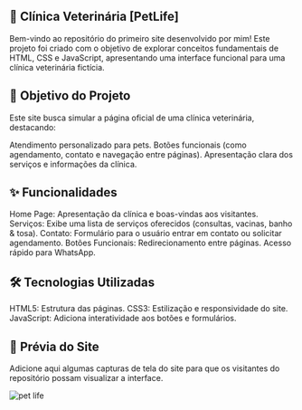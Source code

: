 ## 🐾 Clínica Veterinária [PetLife]
Bem-vindo ao repositório do primeiro site desenvolvido por mim! Este projeto foi criado com o objetivo de explorar conceitos fundamentais de HTML, CSS e JavaScript, apresentando uma interface funcional para uma clínica veterinária fictícia.

## 🎯 Objetivo do Projeto
Este site busca simular a página oficial de uma clínica veterinária, destacando:

Atendimento personalizado para pets.
Botões funcionais (como agendamento, contato e navegação entre páginas).
Apresentação clara dos serviços e informações da clínica.

## ✨ Funcionalidades
Home Page: Apresentação da clínica e boas-vindas aos visitantes.
Serviços: Exibe uma lista de serviços oferecidos (consultas, vacinas, banho & tosa).
Contato: Formulário para o usuário entrar em contato ou solicitar agendamento.
Botões Funcionais:
Redirecionamento entre páginas.
Acesso rápido para WhatsApp.

## 🛠️ Tecnologias Utilizadas
HTML5: Estrutura das páginas.
CSS3: Estilização e responsividade do site.
JavaScript: Adiciona interatividade aos botões e formulários.

## 📸 Prévia do Site
Adicione aqui algumas capturas de tela do site para que os visitantes do repositório possam visualizar a interface.

![pet life](https://github.com/user-attachments/assets/013c9a57-61f9-4930-960c-6c2cfa002844)
